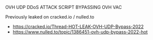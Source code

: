 OVH UDP DDoS ATTACK SCRIPT BYPASSING OVH VAC 

Previously leaked on cracked.io / nulled.to
- https://cracked.io/Thread-HOT-LEAK-OVH-UDP-Bypass-2022
- https://www.nulled.to/topic/1386451-ovh-udp-bypass-2022-hot
